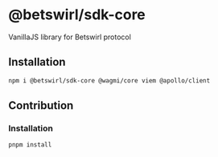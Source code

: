 # @betswirl/sdk-core

VanillaJS library for Betswirl protocol

## Installation

```bash
npm i @betswirl/sdk-core @wagmi/core viem @apollo/client
```

## Contribution

### Installation

```bash
pnpm install
```


